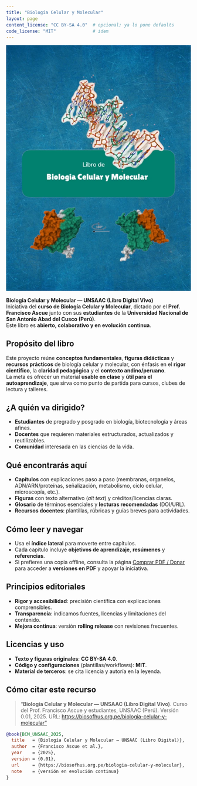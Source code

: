 ```yaml
---
title: "Biología Celular y Molecular"
layout: page
content_license: "CC BY-SA 4.0"  # opcional; ya lo pone defaults
code_license: "MIT"              # idem
---
```


<!-- SPDX-License-Identifier: CC-BY-SA-4.0 -->

![](img/portada.webp)

**Biología Celular y Molecular — UNSAAC (Libro Digital Vivo)**  
Iniciativa del **curso de Biología Celular y Molecular**, dictado por el **Prof. Francisco Ascue** junto con sus **estudiantes** de la **Universidad Nacional de San Antonio Abad del Cusco (Perú)**.  
Este libro es **abierto, colaborativo y en evolución continua**.

## Propósito del libro

Este proyecto reúne **conceptos fundamentales**, **figuras didácticas** y **recursos prácticos** de biología celular y molecular, con énfasis en el **rigor científico**, la **claridad pedagógica** y el **contexto andino/peruano**.  
La meta es ofrecer un material **usable en clase** y **útil para el autoaprendizaje**, que sirva como punto de partida para cursos, clubes de lectura y talleres.

## ¿A quién va dirigido?

- **Estudiantes** de pregrado y posgrado en biología, biotecnología y áreas afines.  
- **Docentes** que requieren materiales estructurados, actualizados y reutilizables.  
- **Comunidad** interesada en las ciencias de la vida.

## Qué encontrarás aquí

- **Capítulos** con explicaciones paso a paso (membranas, organelos, ADN/ARN/proteínas, señalización, metabolismo, ciclo celular, microscopía, etc.).  
- **Figuras** con texto alternativo (*alt text*) y créditos/licencias claras.  
- **Glosario** de términos esenciales y **lecturas recomendadas** (DOI/URL).  
- **Recursos docentes**: plantillas, rúbricas y guías breves para actividades.

## Cómo leer y navegar

- Usa el **índice lateral** para moverte entre capítulos.  
- Cada capítulo incluye **objetivos de aprendizaje**, **resúmenes** y **referencias**.  
- Si prefieres una copia offline, consulta la página [Comprar PDF / Donar](https://biosofhus.org.pe/biologia-celular-y-molecular/docs/Compras-y-donaciones.html) para acceder a **versiones en PDF** y apoyar la iniciativa.

## Principios editoriales

- **Rigor y accesibilidad**: precisión científica con explicaciones comprensibles.  
- **Transparencia**: indicamos fuentes, licencias y limitaciones del contenido.  
- **Mejora continua**: versión **rolling release** con revisiones frecuentes.

## Licencias y uso

- **Texto y figuras originales**: **CC BY-SA 4.0**.  
- **Código y configuraciones** (plantillas/workflows): **MIT**.  
- **Material de terceros**: se cita licencia y autoría en la leyenda.

## Cómo citar este recurso

> “**Biología Celular y Molecular — UNSAAC (Libro Digital Vivo)**. Curso del Prof. Francisco Ascue y estudiantes, UNSAAC (Perú). Versión 0.01, 2025. URL: https://biosofhus.org.pe/biologia-celular-y-molecular”

```bibtex
@book{BCM_UNSAAC_2025,
  title   = {Biología Celular y Molecular — UNSAAC (Libro Digital)},
  author  = {Francisco Ascue et al.},
  year    = {2025},
  version = {0.01},
  url     = {https://biosofhus.org.pe/biologia-celular-y-molecular},
  note    = {versión en evolución continua}
}
```
